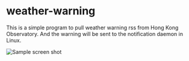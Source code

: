 # weather-warning

This is a simple program to pull weather warning rss from Hong Kong Observatory.
And the warning will be sent to the notification daemon in Linux.

![Sample screen shot](https://blog.kafaiworks.com/images/weather-warning-sample.png)

